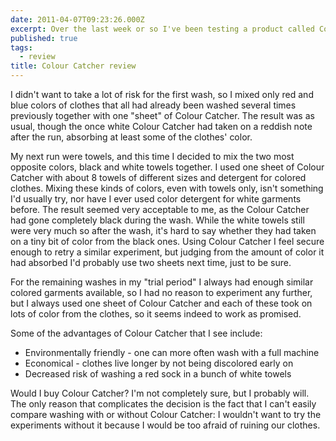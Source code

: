 ```yaml
---
date: 2011-04-07T09:23:26.000Z
excerpt: Over the last week or so I've been testing a product called Colour Catcher that promises to reduce or even eliminate the risk of discolored clothes, increasing the lifetime of ones garments and allowing one to wash more different clothes at the same time.
published: true
tags:
  - review
title: Colour Catcher review
---
```

I didn't want to take a lot of risk for the first wash, so I mixed only red and blue colors of clothes that all had already been washed several times previously together with one "sheet" of Colour Catcher. The result was as usual, though the once white Colour Catcher had taken on a reddish note after the run, absorbing at least some of the clothes' color.

My next run were towels, and this time I decided to mix the two most opposite colors, black and white towels together. I used one sheet of Colour Catcher with about 8 towels of different sizes and detergent for colored clothes. Mixing these kinds of colors, even with towels only, isn't something I'd usually try, nor have I ever used color detergent for white garments before. The result seemed very acceptable to me, as the Colour Catcher had gone completely black during the wash. While the white towels still were very much so after the wash, it's hard to say whether they had taken on a tiny bit of color from the black ones. Using Colour Catcher I feel secure enough to retry a similar experiment, but judging from the amount of color it had absorbed I'd probably use two sheets next time, just to be sure.

For the remaining washes in my "trial period" I always had enough similar colored garments available, so I had no reason to experiment any further, but I always used one sheet of Colour Catcher and each of these took on lots of color from the clothes, so it seems indeed to work as promised.

Some of the advantages of Colour Catcher that I see include:

*   Environmentally friendly - one can more often wash with a full machine
*   Economical - clothes live longer by not being discolored early on
*   Decreased risk of washing a red sock in a bunch of white towels

Would I buy Colour Catcher? I'm not completely sure, but I probably will. The only reason that complicates the decision is the fact that I can't easily compare washing with or without Colour Catcher: I wouldn't want to try the experiments without it because I would be too afraid of ruining our clothes.
